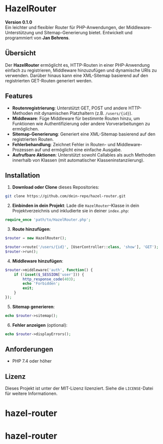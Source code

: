 
# HazelRouter

**Version 0.1.0**  
Ein leichter und flexibler Router für PHP-Anwendungen, der Middleware-Unterstützung und Sitemap-Generierung bietet. Entwickelt und programmiert von **Jan Behrens**.

## Übersicht

Der **HazelRouter** ermöglicht es, HTTP-Routen in einer PHP-Anwendung einfach zu registrieren, Middleware hinzuzufügen und dynamische URIs zu verwenden. Darüber hinaus kann eine XML-Sitemap basierend auf den registrierten GET-Routen generiert werden.

## Features

- **Routenregistrierung**: Unterstützt GET, POST und andere HTTP-Methoden mit dynamischen Platzhaltern (z.B. `/users/{id}`).
- **Middleware**: Füge Middleware für bestimmte Routen hinzu, um Funktionen wie Authentifizierung oder andere Vorverarbeitungen zu ermöglichen.
- **Sitemap-Generierung**: Generiert eine XML-Sitemap basierend auf den registrierten Routen.
- **Fehlerbehandlung**: Zeichnet Fehler in Routen- und Middleware-Prozessen auf und ermöglicht eine einfache Ausgabe.
- **Aufrufbare Aktionen**: Unterstützt sowohl Callables als auch Methoden innerhalb von Klassen (mit automatischer Klasseninstanziierung).

## Installation

1. **Download oder Clone** dieses Repositories:

```bash
git clone https://github.com/dein-repo/hazel-router.git
```

2. **Einbinden in dein Projekt**: Lade die `HazelRouter`-Klasse in dein Projektverzeichnis und inkludierte sie in deiner `index.php`:

```php
require_once 'path/to/HazelRouter.php';
```

3. **Route hinzufügen**:

```php
$router = new HazelRouter();

$router->route('/users/{id}', [UserController::class, 'show'], 'GET');
$router->run();
```

4. **Middleware hinzufügen**:

```php
$router->middleware('auth', function() {
    if (!isset($_SESSION['user'])) {
        http_response_code(403);
        echo 'Forbidden';
        exit;
    }
});
```

5. **Sitemap generieren**:

```php
echo $router->sitemap();
```

6. **Fehler anzeigen** (optional):

```php
echo $router->displayErrors();
```

## Anforderungen

- PHP 7.4 oder höher

## Lizenz

Dieses Projekt ist unter der MIT-Lizenz lizenziert. Siehe die `LICENSE`-Datei für weitere Informationen.
# hazel-router
# hazel-router

